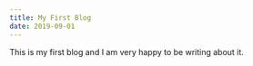 ```yaml
---
title: My First Blog
date: 2019-09-01
---
```


This is my first blog and I am very happy to be writing about it. 
